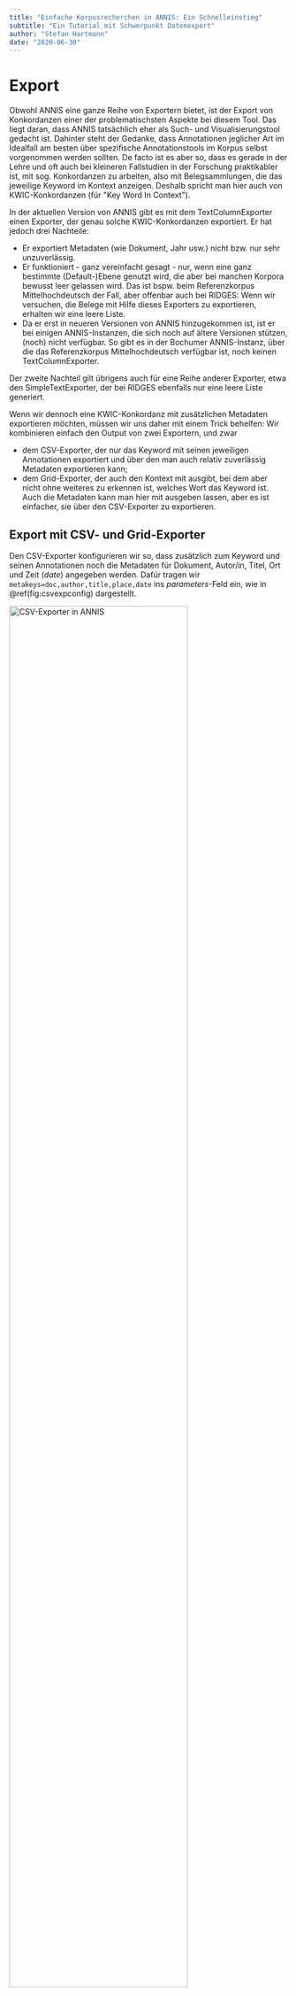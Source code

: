 ```yaml
---
title: "Einfache Korpusrecherchen in ANNIS: Ein Schnelleinstieg"
subtitle: "Ein Tutorial mit Schwerpunkt Datenexport"
author: "Stefan Hartmann"
date: "2020-06-30"
---
```





# Export

Obwohl ANNIS eine ganze Reihe von Exportern bietet, ist der Export von Konkordanzen einer der problematischsten Aspekte bei diesem Tool. Das liegt daran, dass ANNIS tatsächlich eher als Such- und Visualisierungstool gedacht ist. Dahinter steht der Gedanke, dass Annotationen jeglicher Art im Idealfall am besten über spezifische Annotationstools im Korpus selbst vorgenommen werden sollten. De facto ist es aber so, dass es gerade in der Lehre und oft auch bei kleineren Fallstudien in der Forschung praktikabler ist, mit sog. Konkordanzen zu arbeiten, also mit Belegsammlungen, die das jeweilige Keyword im Kontext anzeigen. Deshalb spricht man hier auch von KWIC-Konkordanzen (für "Key Word In Context"). 

In der aktuellen Version von ANNIS gibt es mit dem TextColumnExporter einen Exporter, der genau solche KWIC-Konkordanzen exportiert. Er hat jedoch drei Nachteile:

- Er exportiert Metadaten (wie Dokument, Jahr usw.) nicht bzw. nur sehr unzuverlässig.
- Er funktioniert - ganz vereinfacht gesagt - nur, wenn eine ganz bestimmte (Default-)Ebene genutzt wird, die aber bei manchen Korpora bewusst leer gelassen wird. Das ist bspw. beim Referenzkorpus Mittelhochdeutsch der Fall, aber offenbar auch bei RIDGES: Wenn wir versuchen, die Belege mit Hilfe dieses Exporters zu exportieren, erhalten wir eine leere Liste.
- Da er erst in neueren Versionen von ANNIS hinzugekommen ist, ist er bei einigen ANNIS-Instanzen, die sich noch auf ältere Versionen stützen, (noch) nicht verfügbar. So gibt es in der Bochumer ANNIS-Instanz, über die das Referenzkorpus Mittelhochdeutsch verfügbar ist, noch keinen TextColumnExporter.

Der zweite Nachteil gilt übrigens auch für eine Reihe anderer Exporter, etwa den SimpleTextExporter, der bei RIDGES ebenfalls nur eine leere Liste generiert.

Wenn wir dennoch eine KWIC-Konkordanz mit zusätzlichen Metadaten exportieren möchten, müssen wir uns daher mit einem Trick behelfen: Wir kombinieren einfach den Output von zwei Exportern, und zwar

- dem CSV-Exporter, der nur das Keyword mit seinen jeweiligen Annotationen exportiert und über den man auch relativ zuverlässig Metadaten exportieren kann;
- dem Grid-Exporter, der auch den Kontext mit ausgibt, bei dem aber nicht ohne weiteres zu erkennen ist, welches Wort das Keyword ist. Auch die Metadaten kann man hier mit ausgeben lassen, aber es ist einfacher, sie über den CSV-Exporter zu exportieren.


## Export mit CSV- und Grid-Exporter

Den CSV-Exporter konfigurieren wir so, dass zusätzlich zum Keyword und seinen Annotationen noch die Metadaten für Dokument, Autor/in, Titel, Ort und Zeit (*date*) angegeben werden. Dafür tragen wir `metakeys=doc,author,title,place,date` ins *parameters*-Feld ein, wie in \@ref(fig:csvexpconfig) dargestellt.

<div class="figure">
<img src="docs/fig/csv_exporter_config.png" alt="CSV-Exporter in ANNIS" width="80%" height="80%" />
<p class="caption">(\#fig:csvexpconfig)CSV-Exporter in ANNIS</p>
</div>

Wir erhalten nun ein Textdokument, das wir in einem Texteditor wie Notepad++ (Windows) oder BBEdit (Mac) öffnen und in eine Excel- oder Calc-Tabelle copy&pasten können. In den meisten Fällen klappt das reibungslos, ohne dass wir über den Textimport-Assistenten nachjustieren müssen; falls der Import doch nicht einwandfrei klappt, können wir uns grundsätzlich an den in [diesem](https://empirical-linguistics.github.io/korpus-schnelleinstieg/von-der-fragestellung-zur-konkordanz.html#import-in-ein-tabellenkalkulationsprogramm) Tutorial gegebenen Anleitungen orientieren, nur dass wir es in diesem Fall nicht mit einer komma-, sondern mit einer tabseparierten Datei zu tun haben und das im Textimport-Assistenten entsprechend angeben müssen. \@ref(fig:importexcel) zeigt, wie man die passenden Einstellungen im Textimport-Assistenten vornimmt.

<div class="figure">
<img src="docs/fig/csv_export_kopieren.gif" alt="CSV-Export in Excel kopieren" width="80%" height="80%" />
<p class="caption">(\#fig:importexcel)CSV-Export in Excel kopieren</p>
</div>

Nun haben wir also eine Tabelle, die das Keyword, seine Annotationen und die Metadaten enthält, aber noch keinen Kontext. Der Kontext ist aber in vielen Fällen sehr wichtig - gerade, wenn wir die Konkordanz mit zusätzlichen, manuellen Annotationen ergänzen wollen. Beispielsweise könnte es bei der Untersuchung von Diminutiven spannend sein, zu schauen, was genau diminuiert wird - Bezeichnungen für Menschen, Tiere, Objekte? Und hier brauchen wir den Kontext, um zu sehen, ob bspw. *Weibchen* sich auf ein weibliches Tier oder auf eine Frau bezieht. Im Gegenwartsdeutschen wäre die letztere Lesart zwar nicht mehr wirklich denkbar, aber gerade bei historischen Daten kann man sich oft nicht auf die muttersprachliche Intuition verlassen, weshalb der Kontext umso wichtiger ist, um verschiedene mögliche Bedeutungsvarianten zu desambiguieren.

Hier kommt nun der GridExporter ins Spiel. Da wir in der gerade generierten Tabelle fast alle Informationen, die uns interessieren, schon haben, nur eben nicht den Kontext, konfigurieren wir den GridExporter so, dass er uns nur die normalisierte Transkriptionsebene ("norm") ausgibt und sonst nichts. Dafür tragen wir, wie in \@ref(fig:gridexportoptions) gezeigt, `norm` ins "Annotation Keys"-Feld ein und `numbers=false` ins *Parameters*-Feld. Letzteres verhindert, dass nach jedem Token Zahlen in eckigen Klammern angegeben werden, deren Funktion an dieser Stelle nicht allzu interessant ist.


<div class="figure">
<img src="docs/fig/grid_export_options.png" alt="CSV-Export in Excel kopieren" width="80%" height="80%" />
<p class="caption">(\#fig:gridexportoptions)CSV-Export in Excel kopieren</p>
</div>

Nun können wir die Daten aus dem GridExporter wiederum in einem Texteditor wie Notepad++ oder BBEdit öffnen und in die existierende Excel-Tabelle kopieren, wie in \@ref(fig:gridtoexcel) gezeigt. Dafür müssen wir zunächst die leeren Zeilen entfernen, indem wir im Texteditor `^\n` durch nichts ersetzen. ^ ist ein regulärer Ausdruck, der für den Anfang (hier: Zeilenanfang) steht, während \\n für einen Zeilenumbruch steht. Zusammengenommen sucht dieser reguläre Ausdruck also nach Zeilen, in denen ein Zeilenumbruch direkt am Zeilenanfang steht, ergo: nach leeren Zeilen. Auch dies ist in \@ref(fig:gridtoexcel) dargestellt.

<div class="figure">
<img src="docs/fig/grid_to_excel.gif" alt="CSV-Export in Excel kopieren" width="80%" height="80%" />
<p class="caption">(\#fig:gridtoexcel)CSV-Export in Excel kopieren</p>
</div>

Et voilà, nun haben wir uns eine (halbwegs) schöne KWIC-Tabelle gebastelt, soweit die begrenzten Exportmöglichkeiten von ANNIS dies zulassen. 

Gegenüber anderen KWIC-Tabellen hat das so erstellte Spreadsheet aber den Nachteil, dass das Keyword nicht in einer eigenen Spalte steht und somit nicht ohne weiteres zu erkennen ist. Auch hier können wir uns aber mit einem Trick behelfen, um es wenigstens hervorzuheben.


## Keyword hervorheben mit einem Excel-Makro

Eines vorab: Der folgende Trick funktioniert nur in Microsoft Excel (nicht in LibreOffice Calc) - und auch dort nur, wenn Makros aktiviert sind. Dafür brauchen Sie Administratorrechte, die Sie auf vielen Arbeitsplatz-PCs standardmäßig nicht haben. Unter Windows müssen Sie ggf. zunächst die [Office-Entwicklertools](https://support.microsoft.com/de-de/office/anzeigen-der-registerkarte-entwicklertools-e1192344-5e56-4d45-931b-e5fd9bea2d45) aktivieren, bevor Sie mit Makros arbeiten können - mit einer schnellen Internet-Suche können Sie relativ einfach herausfinden, wie genau Sie in Ihrer Office-Version Makros aktivieren können, wenn sie noch nicht aktiviert sind.

Beachten Sie bitte, dass Makros ein Sicherheitsrisiko darstellen können. Verwenden Sie daher immer nur Makros aus vertrauenswürdigen Quellen oder solche, die Sie selbst aufgezeichnet bzw. programmiert haben!

Makros kann man auf unterschiedliche Art und Weise erstellen: Auf der einen Seite kann man eine Tätigkeit, die man in einem Office-Programm ausführt, "aufzeichnen", um sie dann automatisiert immer wieder ausführen zu können. Auf der anderen Seite kann man mit Hilfe der VisualBasic-Programmiersprache (VBA) komplexere Makros programmieren. Letzteres wollen wir nun tun. (Disclaimer: Ich habe wenig Ahnung von VBA und habe Frankenstein-mäßig Codebausteine aus unterschiedlichen Quellen zusammengesetzt, z.B. von [hier](https://www.mrexcel.com/board/threads/conditional-formatting-highlight-only-certain-words-in-cell-text.455752/). Aber hey, es funktioniert!)

Um ein Makro zu erstellen, das die in der Lemma-Spalte angegebenen Strings in der KWIC-Spalte erkennt und hervorhebt, copy&pasten Sie einfach den folgenden Code in das VBA-Makro-Fenster und führen Sie das Makro aus.
 
 

```polyglot

Sub highlightwords()
  Dim rCell As Range
  Dim lPos As Long, lComp As Long, lLngth As Long
  Dim sCell As String
  Dim sTxt As String
 
  Const bCase As Boolean = False  '<- True, wenn Groß- und Kleinschreibung beachtet werden soll
  
  'Anzahl der Zeilen bestimmen - es ist egal, welche Spalte wir hier nehmen,
  'solange sie nicht leer ist.
  k = Cells(Rows.Count, "O").End(xlUp).Row
  
  Application.ScreenUpdating = False
  lComp = 1 + bCase
  

  Columns("C").Font.ColorIndex = 1
  For Counter = 1 To k
  
  'Wenn das Keyword bei Ihnen in einer anderen Spalte als der dritten steht,
  'dann setzten Sie bitte hier die passende Zahl ein:
  
  Set curCell1 = Worksheets("Sheet1").Cells(Counter, 3)
  
  'Wenn der KWIC-Text bei Ihnen in einer anderen Spalte als der fünfzehnten steht,
  'dann setzten Sie bitte hier die passende Zahl ein:
  Set curCell2 = Worksheets("Sheet1").Cells(Counter, 15)
  sTxt = curCell1.Value
  lLngth = Len(sTxt)
  With curCell2
    .Font.ColorIndex = 1
    sCell = .Text
    lPos = InStr(1, sCell, sTxt, lComp)
      Do Until lPos = 0
        .Characters(lPos, lLngth).Font.ColorIndex = 5
        lPos = InStr(lPos + lLngth, sCell, sTxt, lComp)
      Loop
    End With
    Next Counter
  Application.ScreenUpdating = True
End Sub

```

Das Makro sucht Strings aus einer Spalte (hier: der dritten) in einer anderen Spalte (hier: der fünfzehnten) und hebt sie dort hervor. Natürlich können Sie das Makro so anpassen, dass auch andere Spalten als Quell- bzw. Zielspalten dienen und es somit flexibel für Ihre eigenen Zwecke einsetzen, auch solche, die gar nichts mit ANNIS zu tun haben. Im Idealfall sollte das genauso einfach funktionieren wie in \@ref(fig:excelmacros) dargestellt.


<div class="figure">
<img src="docs/fig/excelmacro.gif" alt="Makro in VBA-Editor kopieren und ausführen" width="80%" height="80%" />
<p class="caption">(\#fig:excelmacros)Makro in VBA-Editor kopieren und ausführen</p>
</div>

Nun haben wir eine KWIC-Konkodranz, mit der wir gut weiterarbeiten können und die wir z.B. mit weiteren Annotationsspalten ergänzen können.

Das alles ist natürlich nur eine Behelfsmaßnahme: Wer sich mit Programmiersprachen, regulären Ausdrücken usw. auskennt, kann weitaus bessere Ergebnisse auf anderen Wegen effizienter erzielen. Zum Beispiel kann man erfreulicherweise sehr viele der über die diversen ANNIS-Instanzen verfügbaren Korpora auch herunterladen, z.B. über das [LAUDATIO-Repository](www.laudatio-repository.org/), und offline mit den Tools, mit denen man sich auskennt, durchsuchen. Aber denjenigen, die nur einmalig eine kleine Studie auf Grundlage von ANNIS-Exportdateien machen möchten, habe ich hiermit hoffentlich eine halbwegs nützliche Schritt-für-Schritt-Anleitung gegeben, die sich auch ohne tiefergehende Technikkenntnisse umsetzen lässt.
